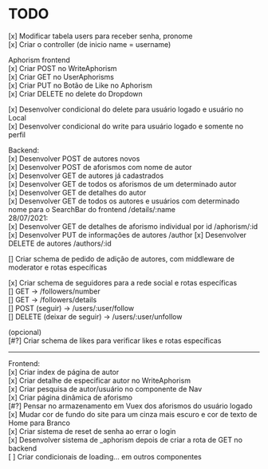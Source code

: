# TODO

[x] Modificar tabela users para receber senha, pronome  
[x] Criar o controller (de inicio name = username)  

Aphorism frontend  
[x] Criar POST no WriteAphorism  
[x] Criar GET no UserAphorisms  
[x] Criar PUT no Botão de Like no Aphorism  
[x] Criar DELETE no delete do Dropdown  

[x] Desenvolver condicional do delete para usuário logado e usuário no Local  
[x] Desenvolver condicional do write para usuário logado e somente no perfil  

Backend:  
[x] Desenvolver POST de autores novos  
[x] Desenvolver POST de aforismos com nome de autor  
[x] Desenvolver GET de autores já cadastrados  
[x] Desenvolver GET de todos os aforismos de um determinado autor  
[x] Desenvolver GET de detalhes do autor  
[x] Desenvolver GET de todos os autores e usuários com determinado nome para o SearchBar do frontend /details/:name  
28/07/2021:  
[x] Desenvolver GET de detalhes de aforismo individual por id /aphorism/:id  
[x] Desenvolver PUT de informações de autores /author
[x] Desenvolver DELETE de autores /authors/:id  

[] Criar schema de pedido de adição de autores, com middleware de moderator e rotas específicas  

[x] Criar schema de seguidores para a rede social e rotas específicas  
    [] GET -> /followers/number  
    [] GET -> /followers/details  
    [] POST (seguir) -> /users/:user/follow  
    [] DELETE (deixar de seguir) -> /users/:user/unfollow  

(opcional)  
[#?] Criar schema de likes para verificar likes e rotas específicas  

--------------

Frontend:  
[x] Criar index de página de autor  
[x] Criar detalhe de especificar autor no WriteAphorism  
[x] Criar pesquisa de autor/usuário no componente de Nav  
[x] Criar página dinâmica de aforismo  
[#?] Pensar no armazenamento em Vuex dos aforismos do usuário logado  
[x] Mudar cor de fundo do site para um cinza mais escuro e cor de texto de Home para Branco  
[x] Criar sistema de reset de senha ao errar o login  
[x] Desenvolver sistema de _aphorism depois de criar a rota de GET no backend  
[ ] Criar condicionais de loading... em outros componentes
